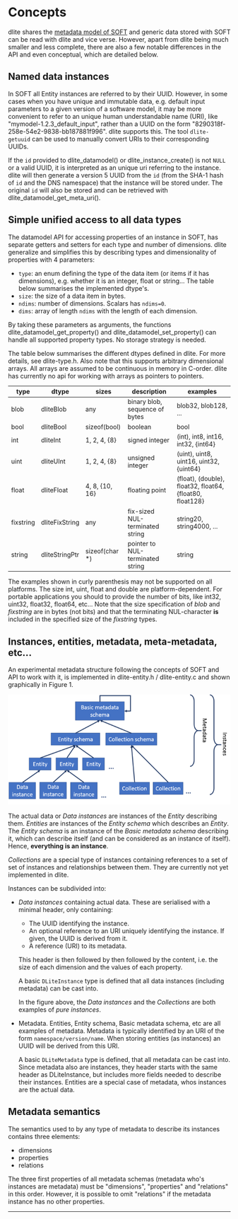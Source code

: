 Concepts
========
dlite shares the [metadata model of SOFT][1] and generic data stored
with SOFT can be read with dlite and vice verse.  However, apart from
dlite being much smaller and less complete, there are also a few
notable differences in the API and even conceptual, which are detailed
below.


Named data instances
--------------------
In SOFT all Entity instances are referred to by their UUID.  However,
in some cases when you have unique and immutable data, e.g. default
input parameters to a given version of a software model, it may be
more convenient to refer to an unique human understandable name (URI),
like "mymodel-1.2.3_default_input", rather than a UUID on the form
"8290318f-258e-54e2-9838-bb187881f996".  dlite supports this.  The
tool `dlite-getuuid` can be used to manually convert URIs to their
corresponding UUIDs.

If the `id` provided to dlite_datamodel() or dlite_instance_create()
is not `NULL` or a valid UUID, it is interpreted as an unique uri
referring to the instance.  dlite will then generate a version 5
UUID from the `id` (from the SHA-1 hash of `id` and the DNS namespace)
that the instance will be stored under.  The original `id` will also be
stored and can be retrieved with dlite_datamodel_get_meta_uri().


Simple unified access to all data types
---------------------------------------
The datamodel API for accessing properties of an instance in SOFT, has
separate getters and setters for each type and number of dimensions.
dlite generalize and simplifies this by describing types and
dimensionality of properties with 4 parameters:

  - `type`: an enum defining the type of the data item (or items if
    it has dimensions), e.g. whether it is an integer, float or string...
    The table below summarises the implemented dtype's.
  - `size`: the size of a data item in bytes.
  - `ndims`: number of dimensions.  Scalars has ``ndims=0``.
  - `dims`: array of length `ndims` with the length of each dimension.

By taking these parameters as arguments, the functions
dlite_datamodel_get_property() and dlite_datamodel_set_property() can handle
all supported property types.  No storage strategy is needed.

The table below summarises the different dtypes defined in dlite.  For
more details, see dlite-type.h.  Also note that this supports arbitrary
dimensional arrays.  All arrays are assumed to be continuous in memory
in C-order.  dlite has currently no api for working with arrays as
pointers to pointers.

type      | dtype          | sizes          | description                      | examples
----      | -----          | -----          | -----------                      | --------
blob      | dliteBlob      | any            | binary blob, sequence of bytes   | blob32, blob128, ...
bool      | dliteBool      | sizeof(bool)   | boolean                          | bool
int       | dliteInt       | 1, 2, 4, {8}   | signed integer                   | (int), int8, int16, int32, {int64}
uint      | dliteUInt      | 1, 2, 4, {8}   | unsigned integer                 | (uint), uint8, uint16, uint32, {uint64}
float     | dliteFloat     | 4, 8, {10, 16} | floating point                   | (float), (double), float32, float64, {float80, float128}
fixstring | dliteFixString | any            | fix-sized NUL-terminated string  | string20, string4000, ...
string    | dliteStringPtr | sizeof(char *) | pointer to NUL-terminated string | string

The examples shown in curly parenthesis may not be supported on all
platforms.  The size int, uint, float and double are
platform-dependent.  For portable applications you should to provide
the number of bits, like int32, uint32, float32, float64, etc...  Note
that the size specification of *blob* and *fixstring* are in bytes
(not bits) and that the terminating NUL-character __is__ included in the
specified size of the *fixstring* types.


Instances, entities, metadata, meta-metadata, etc...
----------------------------------------------------
An experimental metadata structure following the concepts of SOFT and
API to work with it, is implemented in dlite-entity.h / dlite-entity.c
and shown graphically in Figure 1.

![Metadata structure][fig1]

The actual data or *Data instances* are instances of the *Entity*
describing them.  *Entities* are instances of the *Entity schema*
which describes an *Entity*.  The *Entity schema* is an instance of
the *Basic metadata schema* describing it, which can describe itself
(and can be considered as an instance of itself).  Hence, **everything
is an instance**.

*Collections* are a special type of instances containing references to
a set of set of instances and relationships between them.  They are
currently not yet implemented in dlite.

Instances can be subdivided into:

  - *Data instances* containing actual data.  These are serialised with a
    minimal header, only containing:
      - The UUID identifying the instance.
      - An optional reference to an URI uniquely identifying the instance.
        If given, the UUID is derived from it.
      - A reference (URI) to its metadata.

    This header is then followed by then followed by the content,
    i.e. the size of each dimension and the values of each property.

    A basic `DLiteInstance` type is defined that all data instances
    (including metadata) can be cast into.

    In the figure above, the *Data instances* and the *Collections* are
    both examples of *pure instances*.

  - Metadata.  Entities, Entity schema, Basic metadata schema, etc are
    all examples of metadata.  Metadata is typically identified by an
    URI of the form `namespace/version/name`.  When storing entities
    (as instances) an UUID will be derived from this URI.

    A basic `DLiteMetadata` type is defined, that all metadata can be
    cast into.  Since metadata also are instances, they header starts
    with the same header as DLiteInstance, but includes more fields
    needed to describe their instances.  Entities are a special case
    of metadata, whos instances are the actual data.


Metadata semantics
------------------
The semantics used to by any type of metadata to describe its instances
contains three elements:

  - dimensions
  - properties
  - relations

The three first properties of all metadata schemas (metadata who's
instances are metadata) must be "dimensions", "properties" and
"relations" in this order.  However, it is possible to omit
"relations" if the metadata instance has no other properties.


---

[1]: https://github.com/NanoSim/Porto/blob/porto/Preview-Final-Release/doc/manual/02_soft_introduction.md#soft5-features
[fig1]: SOFT-metadata-structure.png "Figure 1. Metadata structure."
